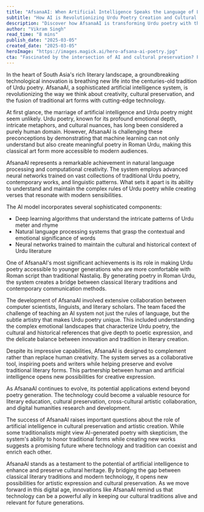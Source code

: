 ```yaml
---
title: "AfsanaAI: When Artificial Intelligence Speaks the Language of Love"
subtitle: "How AI is Revolutionizing Urdu Poetry Creation and Cultural Preservation"
description: "Discover how AfsanaAI is transforming Urdu poetry with the power of AI, making traditional forms accessible to new generations while preserving cultural heritage."
author: "Vikram Singh"
read_time: "8 mins"
publish_date: "2025-03-05"
created_date: "2025-03-05"
heroImage: "https://images.magick.ai/hero-afsana-ai-poetry.jpg"
cta: "Fascinated by the intersection of AI and cultural preservation? Follow us on LinkedIn to stay updated on the latest innovations in artificial intelligence and their impact on traditional art forms."
---
```


In the heart of South Asia's rich literary landscape, a groundbreaking technological innovation is breathing new life into the centuries-old tradition of Urdu poetry. AfsanaAI, a sophisticated artificial intelligence system, is revolutionizing the way we think about creativity, cultural preservation, and the fusion of traditional art forms with cutting-edge technology.

At first glance, the marriage of artificial intelligence and Urdu poetry might seem unlikely. Urdu poetry, known for its profound emotional depth, intricate metaphors, and cultural nuances, has long been considered a purely human domain. However, AfsanaAI is challenging these preconceptions by demonstrating that machine learning can not only understand but also create meaningful poetry in Roman Urdu, making this classical art form more accessible to modern audiences.

AfsanaAI represents a remarkable achievement in natural language processing and computational creativity. The system employs advanced neural networks trained on vast collections of traditional Urdu poetry, contemporary works, and linguistic patterns. What sets it apart is its ability to understand and maintain the complex rules of Urdu poetry while creating verses that resonate with modern sensibilities.

The AI model incorporates several sophisticated components:
- Deep learning algorithms that understand the intricate patterns of Urdu meter and rhyme
- Natural language processing systems that grasp the contextual and emotional significance of words
- Neural networks trained to maintain the cultural and historical context of Urdu literature

One of AfsanaAI's most significant achievements is its role in making Urdu poetry accessible to younger generations who are more comfortable with Roman script than traditional Nastaliq. By generating poetry in Roman Urdu, the system creates a bridge between classical literary traditions and contemporary communication methods.

The development of AfsanaAI involved extensive collaboration between computer scientists, linguists, and literary scholars. The team faced the challenge of teaching an AI system not just the rules of language, but the subtle artistry that makes Urdu poetry unique. This included understanding the complex emotional landscapes that characterize Urdu poetry, the cultural and historical references that give depth to poetic expression, and the delicate balance between innovation and tradition in literary creation.

Despite its impressive capabilities, AfsanaAI is designed to complement rather than replace human creativity. The system serves as a collaborative tool, inspiring poets and writers while helping preserve and evolve traditional literary forms. This partnership between human and artificial intelligence opens new possibilities for creative expression.

As AfsanaAI continues to evolve, its potential applications extend beyond poetry generation. The technology could become a valuable resource for literary education, cultural preservation, cross-cultural artistic collaboration, and digital humanities research and development.

The success of AfsanaAI raises important questions about the role of artificial intelligence in cultural preservation and artistic creation. While some traditionalists might view AI-generated poetry with skepticism, the system's ability to honor traditional forms while creating new works suggests a promising future where technology and tradition can coexist and enrich each other.

AfsanaAI stands as a testament to the potential of artificial intelligence to enhance and preserve cultural heritage. By bridging the gap between classical literary traditions and modern technology, it opens new possibilities for artistic expression and cultural preservation. As we move forward in this digital age, innovations like AfsanaAI remind us that technology can be a powerful ally in keeping our cultural traditions alive and relevant for future generations.